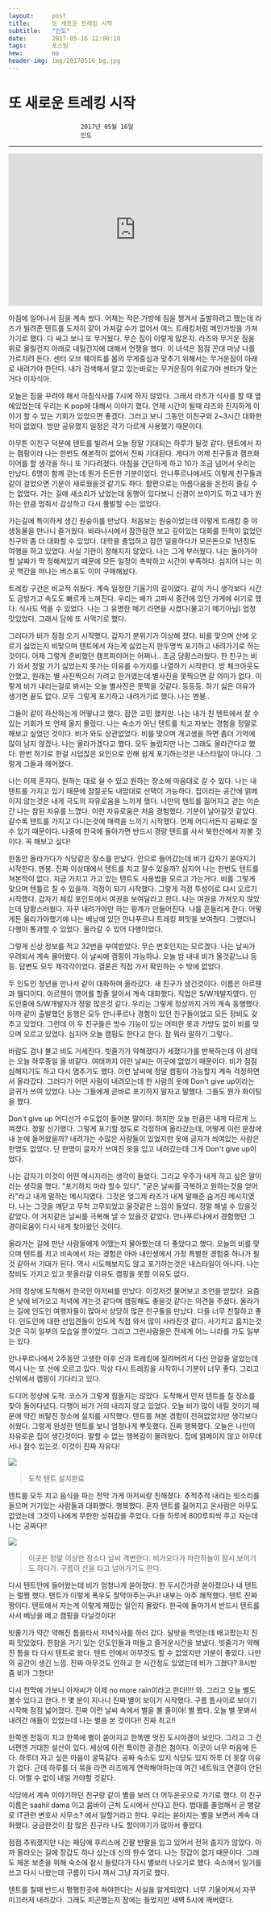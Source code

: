 ```yaml
---
layout:	    post
title: 	    또 새로운 트레킹 시작
subtitle:   "인도"
date:       2017-05-16 12:00:10 
tags:       포스팅
new:        no
header-img: img/20170516_bg.jpg
---
```


# 	    또 새로운 트레킹 시작
```
					2017년 05월 16일
					인도
```
---
  


<center>
<style>
	.google-maps {
		position: relative;
		padding-bottom: 60%; // This is the aspect ratio
		height: 0;
		overflow: hidden;
	}
	.google-maps iframe {
		position: absolute;
		top: 0;
		left: 0;
		width: 100% !important;
		height: 100% !important;
	}
</style>

<div class="google-maps">
<iframe src="https://www.google.com/maps/embed?pb=!1m18!1m12!1m3!1d26991.648855097923!2d76.3397453166874!3d32.2592631864653!2m3!1f0!2f0!3f0!3m2!1i1024!2i768!4f13.1!3m3!1m2!1s0x391b56a424bdb0dd%3A0xc9629264098b82c6!2sTriund!5e0!3m2!1sen!2skr!4v1545535529163" width="600" height="450" frameborder="0" style="border:0" allowfullscreen></iframe>
</div>
</center>


아침에 일어나서 짐을 계속 쌌다. 어제는 작은 가방에 짐을 챙겨서 출발하려고 했는데 라즈가 빌려준 텐트를 도저히 같이 가져갈 수가 없어서 여느 트래킹처럼 메인가방을 가져가기로 했다. 다 싸고 보니 또 무거웠다. 무슨 짐이 이렇게 많은지. 라즈와 무거운 짐을 위로 올릴건지 아래로 내릴건지에 대해서 언쟁을 했다. 이 녀석은 점점 꼰대 마냥 나를 가르치려 든다. 센터 오브 웨이트를 몸의 무게중심과 맞추기 위해서는 무거운짐이 아래로 내려가야 한단다. 내가 검색해서 알고 있는바로는 무거운짐이 위로가야 센터가 맞는거다 이자식아.

오늘은 짐을 꾸려야 해서 아침식사를 7시에 하지 않았다. 그래서 라즈가 식사를 할 때 옆에있었는데 우리는 K pop에 대해서 이야기 했다. 언제 시간이 될때 라즈와 진지하게 이야기 할 수 있는 기회가 있었으면 좋겠다. 그러고 보니 그동안 이친구와 2~3시간 대화한 적이 없었다. 방만 공유했지 일정은 각기 다르게 사용했기 때문이다.

아무튼 이친구 덕분에 텐트를 빌려서 오늘 정말 기대되는 하루가 될것 같다. 텐트에서 자는 캠핑이라 나는 한번도 해본적이 없어서 진짜 기대된다. 게다가 어제 친구들과 캠프화이어를 할 생각을 하니 또 기다려졌다. 아침을 간단하게 하고 10가 조금 넘어서 우리는 만났다. 6명이 함께 걷는데 뭔가 든든한 기분이었다. 안나푸르나에서도 이렇게 친구들과 같이 걸었으면 기분이 새로웠을것 같기도 하다. 함편으로는 아름다움을 온전히 즐길 수는 없었다. 가는 길에 새소리가 났었는데 동행이 있다보니 신경이 쓰이기도 하고 내가 원하는 만큼 멈춰서 감상하고 다시 풀발할 수는 없었다.

가는길에 특이하게 생긴 원숭이를 만났다. 처음보는 원숭이었는데 이렇게 트래킹 중 야생동물을 만나니 즐거웠다. 바라나시에서 잠깐잠깐 보고 깊이있는 대화를 한적이 없었던 친구와 좀 더 대화할 수 있었다. 대학을 졸업하고 잠깐 일을하다가 모은돈으로 1년정도 여행을 하고 있었다. 사실 기한이 정해지지 않았다. 나는 그게 부러웠다. 나는 돌아가야할 날짜가 딱 정해져있기 때문에 모든 일정이 촉박하고 시간이 부족하다. 심지어 나는 이곳 맥간을 떠나는 버스표도 이미 구매해놨다.

트레킹 구간은 비교적 쉬웠다. 계속 일정한 기울기의 길이었다. 같이 가니 생각보다 시간도 금방가고 속도도 빠르게 느껴진다. 우리는 배가 고파서 중간에 있던 가게에 쉬기로 했다. 식사도 먹을 수 있었다. 나는 그 유명한 메기 라면을 시켰다(물고기 메기아님) 엄청 맛있었다. 그래서 담에 또 사먹기로 했다.

그러다가 비가 점점 오기 시작했다. 갑자기 분위기가 이상해 졌다. 비를 맞으며 산에 오르기 싫었는지 비맞으며 텐트에서 자는게 싫었는지 한두명씩 포기하고 내려가기로 하는것이다. 어제 그렇게 준비했던 캠프파이어는 어쩌나.. 조금 당황스러웠다. 한 친구는 비가 와서 정말 가기 싫었는지 못가는 이유를 수가지를 나열하기 시작한다. 방 체크아웃도 안했고, 원래는 별 사진찍으러 가려고 한거였는데 별사진을 못찍으면 갈 의미가 없다. 이렇게 비가 내리는걸로 봐서는 오늘 별사진은 못찍을 것같다. 등등등. 하기 싫은 이유가 생기면 끝도 없다. 모두 그렇게 포기하고 내려가기로 했다. 나는 멘붕..

그들이 같이 하산하는게 어떻냐고 했다. 잠깐 고민 했지만. 나는 내가 친 텐트에서 잘 수 있는 기회가 또 언제 올지 몰랐다. 나는 숙소가 아닌 텐트를 치고 자보는 경험을 정말로 해보고 싶었던 것이다. 비가 와도 상관없었다. 비를 맞으며 개고생을 하면 좀더 기억에 많이 남지 않겠나. 나는 올라가겠다고 했다. 모두 놀랐지만 나는 그래도 올라간다고 했다. 한번 하기로 한걸 시덥잖은 요인으로 인해 쉽게 포기하는것은 내스타일이 아니다. 그렇게 그들과 헤어졌다.

나는 이제 혼자다. 원하는 대로 쉴 수 있고 원하는 장소에 마음대로 갈 수 있다. 나는 내 텐트를 가지고 있기 때문에 잠잘곳도 내맘대로 선택이 가능하다. 집이라는 공간에 얽메이지 않는것은 내게 극도의 자유로움을 느끼게 했다. 나만의 텐트를 짊어지고 걷는 이순간 나는 참된 자유를 느꼈다. 이런 자유로움은 처음 경험했다. 기분이 날아갈것 같았다. 갈수록 텐트를 가지고 다니는것에 매력을 느끼기 시작했다. 언제 어디서든지 공짜로 잘 수 있기 때문이다. 나중에 한국에 돌아가면 반드시 경량 텐트를 사서 북한산에서 자볼 것이다. 꼭 해보고 싶다!

한동안 올라가다가 식당같은 장소를 만났다. 안으로 들어갔는데 비가 갑자기 쏟아지기 시작한다. 멘붕. 진짜 이상태에서 텐트를 치고 잘수 있을까? 심지어 나는 한번도 텐트를 쳐본적이 없다. 지금 가지고 가고 있는 텐트도 사용법을 모르고 가는거다. 비를 그렇게 맞으며 텐틀르 칠 수 있을까. 걱정이 되기 시작했다. 그렇게 걱정 투성이로 댜시 오르기 시작했다. 갑자기 체킹 포인트에서 여권을 보여달라고 한다. 나는 여권을 가져오지 않았는데 당황스러웠다. 자꾸 내려가야만 하는 핑계가 만들어진다. 나를 흔들리게 한다. 어떻게든 올라가야했기에 나는 베낭에 있던 안나푸르나 트레킹 퍼밋을 보여줬다. 그랬더니 다행이 통과할 수 있었다. 올라갈 수 있어 다행이었다.

그렇게 신상 정보를 적고 32번을 부여받았다. 무슨 번호인지는 모르겠다. 나는 날씨가 우려되서 계속 물어봤다. 이 날씨에 캠핑이 가능하냐. 오늘 밤 내내 비가 올것같느냐 등등. 답변도 모두 제각각이었다. 결론은 직접 가서 확인하는 수 밖에 없었다.

두 인도인 청년을 만나서 같이 대화하며 올라갔다. 새 친구가 생긴것이다. 이름은 아르웬과 웸디이다. 아르웬이 영어를 할줄 알아서 계속 대화했다. 직업은 S/W개발자였다. 인도인중에 S/W개발자가 정말 많은것 같다. 우리는 그렇게 정상까지 거의 계속 동행했다. 아까 같이 출발했던 동행은 모두 안나푸르나 경험이 있던 친구들이었고 모든 장비도 갖추고 있었다. 그런데 이 두 친구들은 방수 기능이 있는 어떠한 옷과 가방도 없이 비를 맞으며 오르고 있었다. 심지어 오늘 캠핑도 한다고 한다. 참 뭐라 말하기 그렇다..

바람도 겁나 불고 비도 거세진다. 빗줄기가 약해졌다가 세졌다가를 반복하는데 이 상태는 오늘 하루종일 올 비같다. 여태까지 이런 날씨는 이곳에 없었기 때문이다. 비가 점점 심해지기도 하고 다시 멈추기도 했다. 이런 날씨에 정말 캠핑이 가능할지 계속 걱정하면서 올라갔다. 그러다가 어떤 사람이 내려오는데 한 사람의 옷에 Don't give up이라는 글귀가 쓰여 있었다. 나는 그들에게 곧바로 포기하지 말자고 말했다. 그들도 뭔가 화이팅을 했다.

Don't give up 어디선가 수도없이 들어본 말이다. 하지만 오늘 만큼은 내게 다르게 느껴졌다. 정말 신기했다. 그렇게 포기할 정도로 걱정하며 올라갔는데, 어떻게 이런 문장에 내 눈에 들어왔을까? 내려가는 수많은 사람들이 있었지만 옷에 글자가 씌여있는 사람은 한명도 없었다. 단 한명이 글자가 쓰여진 옷을 입고 내려갔는데 그게 Don't give up이었다.

나는 갑자기 이것이 어떤 메시지라는 생각이 들었다. 그리고 우주가 내게 하고 싶은 말이라는 생각을 했다. "포기하지 마라 할수 있다", "굳은 날씨를 극복하고 원하는것을 얻어라"라고 내게 말하는 메시지였다. 그것은 엊그제 라즈가 내게 말해준 숨겨진 메시지였다. 나는 그것을 깨닫고 무척 고무되었고 울것같은 느낌이 들었다. 정말 해낼 수 있을것 같았다. 이 거지같은 날씨를 극복해 낼 수 있을것 같았다. 안나푸르나에서 경험했던 그 경이로움이 다시 내게 찾아왔던 것이다.


올라가는 길에 만난 사람들에게 어땠는지 물아봤는데 다 좋았다고 했다. 오늘의 비를 맞으며 텐트를 치고 비속에서 자는 경험은 아마 내인생에서 가장 특별한 경험중 하나가 될것 같아서 기대가 된다. 역시 시도해보지도 않고 포기하는것은 내스타일이 아니다. 나는 장비도 가지고 있고 못올라갈 이유도 캠핑을 못할 이유도 없다.

거의 정상에 도착해서 한국인 아저씨를 만났다. 이것저것 물어보고 조언을 받았다. 요즘은 낮에 비가오고 저녁에 개는것 같다며 캠핑해도 좋을것 같다는 의견을 주셨다. 올라가는 길에 인도인 여행자들이 많아서 상당히 많은 친구들을 만났다. 다들 너무 친절하고 좋다. 인도인에 대한 선입견들이 인도에 직접 와서 많이 사라진것 같다. 사기치고 훔치는것 것은 극히 일부의 모습일 뿐이었다. 그리고 그런사람들은 전세계 어느 나라를 가도 일부는 있다.

안나푸르나에서 2주동안 고생한 이후 산과 트레킹에 질려버려서 다신 안갈줄 알았는데 역시 나는 또 산에 오르고 있다. 막상 다시 트레킹을 시작하니 기분이 너무 좋다. 그리고 산위에서 캠핑이 기다리고 있다.

드디어 정상에 도착. 코스가 그렇게 힘들지는 않았다. 도착해서 먼저 텐트를 칠 장소를 찾아 돌아다녔다. 다행이 비가 거의 내리지 않고 있었다. 오늘 비가 많이 내릴 것이기 때문에 약간 비탈진 장소에 설치를 시작했다. 텐트를 쳐본 경험이 전혀없었지만 생각보다 쉬웠다. 그렇게 완성한 텐트를 보니 엄청나게 뿌듯했다. 진짜 행복했다. 오늘은 나만의 자유로운 집이 생긴것이다. 말할 수 없는 행복감이 몰려왔다. 집에 얽메이지 않고 아무데서나 잘수 있는것. 이것이 진짜 자유다!


![](/img/170516_tent.jpg)
> 도착 텐트 설치완료

텐트를 모두 치고 음식을 파는 천막 가게 아저씨랑 친해졌다. 추적추적 내리는 빗소리를 들으며 거기있는 사람들과 대화했다. 행복했다. 혼자 텐트를 짊어지고 온사람은 아무도 없었는데 그것이 나에게 무한한 성취감을 주었다. 다들 하루에 800루피씩 주고 자는데 나는 공짜다!!


![](/img/20170516_mt.jpg)
> 이곳은 정말 이상한 장소다 날씨 격변한다. 비가오다가 파란하늘이 잠시 보이기도 하다가. 구름이 산을 타고 넘어가기도 한다.

다시 텐트안에 들어왔는데 비가 엄청나게 쏟아졌다. 한 두시간가량 쏟아졌으나 내 텐트는 멀쩡 했다. 텐트가 이렇게 폭우도 잘막아주는구나! 내부는 아주 쾌적했다. 텐트 진짜 짱이다. 텐트에서 자는게 이렇게 재밌는 일인지 몰랐다. 한국에 돌아가서 반드시 텐트를 사서 베낭을 메고 캠핑을 다닐것이다!

빗줄기가 약간 약해진 틈을타서 저녁식사를 하러 갔다. 달밧을 먹엇는데 배고팠는지 진짜 맛있었다. 한참을 거기 있는 인도인들과 떠들고 즐거운시간을 보냈다. 빗줄기가 약해진 틈을 타 다시 텐트로 왔다. 텐트 안에서 아무것도 할 수 없었지만 기분이 좋았다. 나만의 공간이 생긴 느낌. 진짜 아무것도 안하고 한 시간정도 있었는데 비가 그쳤다? 8시반즘 비가 그쳤다!

다시 천막에 가보니 아저씨가 이제 no more rain이라고 한다!!!! 와. 그리고 오늘 별도 볼수 있다고 한다. !! 몇 분이 지나니 진짜 별이 보이기 시작했다. 구름 틈사이로 보이기 시작해 점점 넓어졌다. 진짜 이런 날씨 속에서  별을 볼 줄이야! 별 봤다. 오늘 별 못봐서 내려간 애들이 있었는데 나는 별을 본 것이다!! 진짜 최고!!

한쪽엔 천둥이 치고 한쪽에 별이 쏟아지고 한똑엔 멋진 도시야경이 보인다. 그리고 그 건너편엔 거대한 설산이 있다. 세상에 이런 특이한 광경은 첨이다. 이곳이 너무 마음에 든다. 하루더 자고 싶은 마음이 굴뚝같다. 공짜 숙소도 있지 식당도 있지 하루 더 못잘 이유가 없다. 근데 하루를 더 묶을 라면 라즈에게 연락해야하는데 여긴 네트워크 연결이 안된다. 어쩔 수 없이 내일 가야할 것같다.

식당에서 계속 이야기하던 친구랑 같이 별을 보러 더 어두운곳으로 가기로 했다. 이 친구 이름은 saahil dama 이고 뭄바이 근처 도시에서 산다고 한다. 법대를 졸업해서 곧 뱅갈로 IT관련 변호사 사무소? 에서 일할거라고 한다. 우리는 쏟아지는 별을 보면서 계속 대화했다. 궁금한것이 참 많은 친구라 나도 할이야기가 많아서 좋았다.

점점 추워졌지만 나는 패딩에 후리스에 긴팔 반팔을 입고 있어서 전혀 춥지가 않았다. 아까 올라오는 길에 장갑도 하나 샀는데 신의 한수 였다. 나는 장갑이 없기 때문이다. 그래도 체온 보존을 위해 숙소에 잠시 들렀다가 다시 별보러 나오기로 했다. 숙소에서 일기를 쓰고 다시 나왔는데 구름이 다시 껴서 그냥 자기로 했다.

텐트를 칠때 반드시 평평한곳에 쳐야한다는 사실을 알게되었다. 너무 기울어져서 자꾸 미끄러져 내려갔다. 그래도 피곤했는지 잠에는 들었지만 새벽 5시에 깨버렸다.

